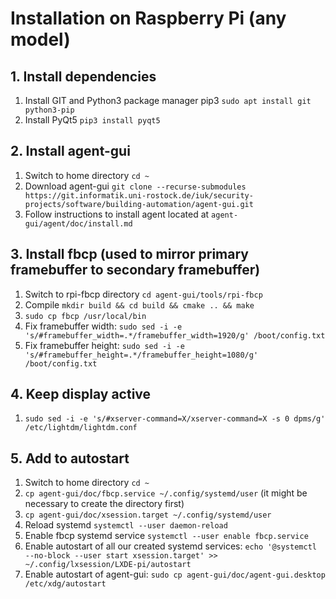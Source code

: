 # Installation on Raspberry Pi (any model)

## 1. Install dependencies
1. Install GIT and Python3 package manager pip3 `sudo apt install git python3-pip`
2. Install PyQt5 `pip3 install pyqt5`

## 2. Install agent-gui
1. Switch to home directory `cd ~`
2. Download agent-gui `git clone --recurse-submodules https://git.informatik.uni-rostock.de/iuk/security-projects/software/building-automation/agent-gui.git`
3. Follow instructions to install agent located at `agent-gui/agent/doc/install.md`

## 3. Install fbcp (used to mirror primary framebuffer to secondary framebuffer)
1. Switch to rpi-fbcp directory `cd agent-gui/tools/rpi-fbcp`
2. Compile `mkdir build && cd build && cmake .. && make`
3. `sudo cp fbcp /usr/local/bin`
4. Fix framebuffer width: `sudo sed -i -e 's/#framebuffer_width=.*/framebuffer_width=1920/g' /boot/config.txt`
5. Fix framebuffer height: `sudo sed -i -e 's/#framebuffer_height=.*/framebuffer_height=1080/g' /boot/config.txt`

## 4. Keep display active
1. `sudo sed -i -e 's/#xserver-command=X/xserver-command=X -s 0 dpms/g' /etc/lightdm/lightdm.conf`

## 5. Add to autostart
1. Switch to home directory `cd ~`
2. `cp agent-gui/doc/fbcp.service ~/.config/systemd/user` (it might be necessary to create the directory first)
3. `cp agent-gui/doc/xsession.target ~/.config/systemd/user`
4. Reload systemd `systemctl --user daemon-reload`
5. Enable fbcp systemd service `systemctl --user enable fbcp.service`
6. Enable autostart of all our created systemd services: `echo '@systemctl --no-block --user start xsession.target' >> ~/.config/lxsession/LXDE-pi/autostart`
7. Enable autostart of agent-gui: `sudo cp agent-gui/doc/agent-gui.desktop /etc/xdg/autostart`

